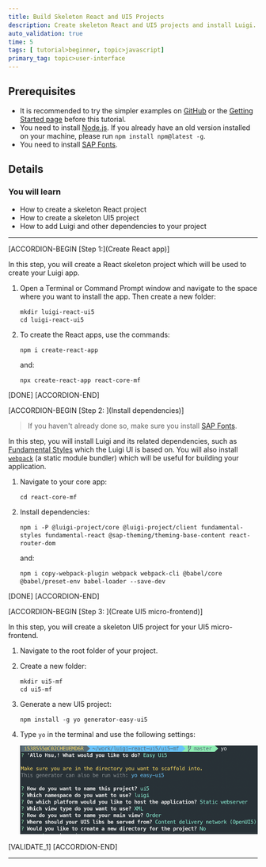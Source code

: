 ```yaml
---
title: Build Skeleton React and UI5 Projects
description: Create skeleton React and UI5 projects and install Luigi.
auto_validation: true
time: 5
tags: [ tutorial>beginner, topic>javascript]
primary_tag: topic>user-interface
---
```


## Prerequisites
 - It is recommended to try the simpler examples on [GitHub](https://github.com/SAP/luigi/tree/master/core/examples) or the [Getting Started page](https://docs.luigi-project.io/docs/getting-started/?section=examples) before this tutorial.
 - You need to install [Node.js](https://nodejs.org/en/download/current/). If you already have an old version installed on your machine, please run `npm install npm@latest -g`.
 - You need to install [SAP Fonts](https://experience.sap.com/fiori-design-web/downloads/#sap-icon-font).

## Details
### You will learn
  - How to create a skeleton React project
  - How to create a skeleton UI5 project
  - How to add Luigi and other dependencies to your project

---

[ACCORDION-BEGIN [Step 1:](Create React app)]

In this step, you will create a React skeleton project which will be used to create your Luigi app.

1. Open a Terminal or Command Prompt window and navigate to the space where you want to install the app. Then create a new folder:

    ```Shell
    mkdir luigi-react-ui5
    cd luigi-react-ui5
    ```

2. To create the React apps, use the commands:

    ```Shell
    npm i create-react-app
    ```

    and:

    ```Shell
    npx create-react-app react-core-mf
    ```


[DONE]
[ACCORDION-END]

[ACCORDION-BEGIN [Step 2: ](Install dependencies)]

> If you haven't already done so, make sure you install [SAP Fonts](https://experience.sap.com/fiori-design-web/downloads/#sap-icon-font).

In this step, you will install Luigi and its related dependencies, such as [Fundamental Styles](https://sap.github.io/fundamental-styles/) which the Luigi UI is based on.
You will also install [`webpack`](https://webpack.js.org) (a static module bundler) which will be useful for building your application.

1. Navigate to your core app:

    ```Shell
    cd react-core-mf
    ```

2. Install dependencies:

    ```Shell
    npm i -P @luigi-project/core @luigi-project/client fundamental-styles fundamental-react @sap-theming/theming-base-content react-router-dom
    ```

    and:

    ```Shell
    npm i copy-webpack-plugin webpack webpack-cli @babel/core @babel/preset-env babel-loader --save-dev
    ```

[DONE]
[ACCORDION-END]


[ACCORDION-BEGIN [Step 3: ](Create UI5 micro-frontend)]

In this step, you will create a skeleton UI5 project for your UI5 micro-frontend.

1. Navigate to the root folder of your project.

2. Create a new folder:

    ```Shell
    mkdir ui5-mf
    cd ui5-mf
    ```

3. Generate a new UI5 project:

    ```Shell
    npm install -g yo generator-easy-ui5
    ```

4. Type `yo` in the terminal and use the following settings:

    ![UI5 Terminal](ui5-yo.png)


[VALIDATE_1]
[ACCORDION-END]




---
